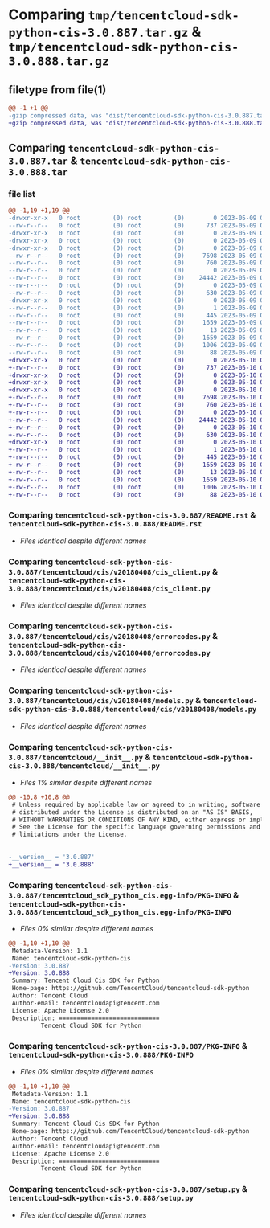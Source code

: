 # Comparing `tmp/tencentcloud-sdk-python-cis-3.0.887.tar.gz` & `tmp/tencentcloud-sdk-python-cis-3.0.888.tar.gz`

## filetype from file(1)

```diff
@@ -1 +1 @@
-gzip compressed data, was "dist/tencentcloud-sdk-python-cis-3.0.887.tar", last modified: Tue May  9 02:36:21 2023, max compression
+gzip compressed data, was "dist/tencentcloud-sdk-python-cis-3.0.888.tar", last modified: Wed May 10 02:01:00 2023, max compression
```

## Comparing `tencentcloud-sdk-python-cis-3.0.887.tar` & `tencentcloud-sdk-python-cis-3.0.888.tar`

### file list

```diff
@@ -1,19 +1,19 @@
-drwxr-xr-x   0 root         (0) root         (0)        0 2023-05-09 02:36:21.000000 tencentcloud-sdk-python-cis-3.0.887/
--rw-r--r--   0 root         (0) root         (0)      737 2023-05-09 02:36:21.000000 tencentcloud-sdk-python-cis-3.0.887/README.rst
-drwxr-xr-x   0 root         (0) root         (0)        0 2023-05-09 02:36:21.000000 tencentcloud-sdk-python-cis-3.0.887/tencentcloud/
-drwxr-xr-x   0 root         (0) root         (0)        0 2023-05-09 02:36:21.000000 tencentcloud-sdk-python-cis-3.0.887/tencentcloud/cis/
-drwxr-xr-x   0 root         (0) root         (0)        0 2023-05-09 02:36:21.000000 tencentcloud-sdk-python-cis-3.0.887/tencentcloud/cis/v20180408/
--rw-r--r--   0 root         (0) root         (0)     7698 2023-05-09 02:36:21.000000 tencentcloud-sdk-python-cis-3.0.887/tencentcloud/cis/v20180408/cis_client.py
--rw-r--r--   0 root         (0) root         (0)      760 2023-05-09 02:36:21.000000 tencentcloud-sdk-python-cis-3.0.887/tencentcloud/cis/v20180408/errorcodes.py
--rw-r--r--   0 root         (0) root         (0)        0 2023-05-09 02:36:21.000000 tencentcloud-sdk-python-cis-3.0.887/tencentcloud/cis/v20180408/__init__.py
--rw-r--r--   0 root         (0) root         (0)    24442 2023-05-09 02:36:21.000000 tencentcloud-sdk-python-cis-3.0.887/tencentcloud/cis/v20180408/models.py
--rw-r--r--   0 root         (0) root         (0)        0 2023-05-09 02:36:21.000000 tencentcloud-sdk-python-cis-3.0.887/tencentcloud/cis/__init__.py
--rw-r--r--   0 root         (0) root         (0)      630 2023-05-09 02:36:21.000000 tencentcloud-sdk-python-cis-3.0.887/tencentcloud/__init__.py
-drwxr-xr-x   0 root         (0) root         (0)        0 2023-05-09 02:36:21.000000 tencentcloud-sdk-python-cis-3.0.887/tencentcloud_sdk_python_cis.egg-info/
--rw-r--r--   0 root         (0) root         (0)        1 2023-05-09 02:36:21.000000 tencentcloud-sdk-python-cis-3.0.887/tencentcloud_sdk_python_cis.egg-info/dependency_links.txt
--rw-r--r--   0 root         (0) root         (0)      445 2023-05-09 02:36:21.000000 tencentcloud-sdk-python-cis-3.0.887/tencentcloud_sdk_python_cis.egg-info/SOURCES.txt
--rw-r--r--   0 root         (0) root         (0)     1659 2023-05-09 02:36:21.000000 tencentcloud-sdk-python-cis-3.0.887/tencentcloud_sdk_python_cis.egg-info/PKG-INFO
--rw-r--r--   0 root         (0) root         (0)       13 2023-05-09 02:36:21.000000 tencentcloud-sdk-python-cis-3.0.887/tencentcloud_sdk_python_cis.egg-info/top_level.txt
--rw-r--r--   0 root         (0) root         (0)     1659 2023-05-09 02:36:21.000000 tencentcloud-sdk-python-cis-3.0.887/PKG-INFO
--rw-r--r--   0 root         (0) root         (0)     1006 2023-05-09 02:36:21.000000 tencentcloud-sdk-python-cis-3.0.887/setup.py
--rw-r--r--   0 root         (0) root         (0)       88 2023-05-09 02:36:21.000000 tencentcloud-sdk-python-cis-3.0.887/setup.cfg
+drwxr-xr-x   0 root         (0) root         (0)        0 2023-05-10 02:01:00.000000 tencentcloud-sdk-python-cis-3.0.888/
+-rw-r--r--   0 root         (0) root         (0)      737 2023-05-10 02:01:00.000000 tencentcloud-sdk-python-cis-3.0.888/README.rst
+drwxr-xr-x   0 root         (0) root         (0)        0 2023-05-10 02:01:00.000000 tencentcloud-sdk-python-cis-3.0.888/tencentcloud/
+drwxr-xr-x   0 root         (0) root         (0)        0 2023-05-10 02:01:00.000000 tencentcloud-sdk-python-cis-3.0.888/tencentcloud/cis/
+drwxr-xr-x   0 root         (0) root         (0)        0 2023-05-10 02:01:00.000000 tencentcloud-sdk-python-cis-3.0.888/tencentcloud/cis/v20180408/
+-rw-r--r--   0 root         (0) root         (0)     7698 2023-05-10 02:01:00.000000 tencentcloud-sdk-python-cis-3.0.888/tencentcloud/cis/v20180408/cis_client.py
+-rw-r--r--   0 root         (0) root         (0)      760 2023-05-10 02:01:00.000000 tencentcloud-sdk-python-cis-3.0.888/tencentcloud/cis/v20180408/errorcodes.py
+-rw-r--r--   0 root         (0) root         (0)        0 2023-05-10 02:01:00.000000 tencentcloud-sdk-python-cis-3.0.888/tencentcloud/cis/v20180408/__init__.py
+-rw-r--r--   0 root         (0) root         (0)    24442 2023-05-10 02:01:00.000000 tencentcloud-sdk-python-cis-3.0.888/tencentcloud/cis/v20180408/models.py
+-rw-r--r--   0 root         (0) root         (0)        0 2023-05-10 02:01:00.000000 tencentcloud-sdk-python-cis-3.0.888/tencentcloud/cis/__init__.py
+-rw-r--r--   0 root         (0) root         (0)      630 2023-05-10 02:01:00.000000 tencentcloud-sdk-python-cis-3.0.888/tencentcloud/__init__.py
+drwxr-xr-x   0 root         (0) root         (0)        0 2023-05-10 02:01:00.000000 tencentcloud-sdk-python-cis-3.0.888/tencentcloud_sdk_python_cis.egg-info/
+-rw-r--r--   0 root         (0) root         (0)        1 2023-05-10 02:01:00.000000 tencentcloud-sdk-python-cis-3.0.888/tencentcloud_sdk_python_cis.egg-info/dependency_links.txt
+-rw-r--r--   0 root         (0) root         (0)      445 2023-05-10 02:01:00.000000 tencentcloud-sdk-python-cis-3.0.888/tencentcloud_sdk_python_cis.egg-info/SOURCES.txt
+-rw-r--r--   0 root         (0) root         (0)     1659 2023-05-10 02:01:00.000000 tencentcloud-sdk-python-cis-3.0.888/tencentcloud_sdk_python_cis.egg-info/PKG-INFO
+-rw-r--r--   0 root         (0) root         (0)       13 2023-05-10 02:01:00.000000 tencentcloud-sdk-python-cis-3.0.888/tencentcloud_sdk_python_cis.egg-info/top_level.txt
+-rw-r--r--   0 root         (0) root         (0)     1659 2023-05-10 02:01:00.000000 tencentcloud-sdk-python-cis-3.0.888/PKG-INFO
+-rw-r--r--   0 root         (0) root         (0)     1006 2023-05-10 02:01:00.000000 tencentcloud-sdk-python-cis-3.0.888/setup.py
+-rw-r--r--   0 root         (0) root         (0)       88 2023-05-10 02:01:00.000000 tencentcloud-sdk-python-cis-3.0.888/setup.cfg
```

### Comparing `tencentcloud-sdk-python-cis-3.0.887/README.rst` & `tencentcloud-sdk-python-cis-3.0.888/README.rst`

 * *Files identical despite different names*

### Comparing `tencentcloud-sdk-python-cis-3.0.887/tencentcloud/cis/v20180408/cis_client.py` & `tencentcloud-sdk-python-cis-3.0.888/tencentcloud/cis/v20180408/cis_client.py`

 * *Files identical despite different names*

### Comparing `tencentcloud-sdk-python-cis-3.0.887/tencentcloud/cis/v20180408/errorcodes.py` & `tencentcloud-sdk-python-cis-3.0.888/tencentcloud/cis/v20180408/errorcodes.py`

 * *Files identical despite different names*

### Comparing `tencentcloud-sdk-python-cis-3.0.887/tencentcloud/cis/v20180408/models.py` & `tencentcloud-sdk-python-cis-3.0.888/tencentcloud/cis/v20180408/models.py`

 * *Files identical despite different names*

### Comparing `tencentcloud-sdk-python-cis-3.0.887/tencentcloud/__init__.py` & `tencentcloud-sdk-python-cis-3.0.888/tencentcloud/__init__.py`

 * *Files 1% similar despite different names*

```diff
@@ -10,8 +10,8 @@
 # Unless required by applicable law or agreed to in writing, software
 # distributed under the License is distributed on an "AS IS" BASIS,
 # WITHOUT WARRANTIES OR CONDITIONS OF ANY KIND, either express or implied.
 # See the License for the specific language governing permissions and
 # limitations under the License.
 
 
-__version__ = '3.0.887'
+__version__ = '3.0.888'
```

### Comparing `tencentcloud-sdk-python-cis-3.0.887/tencentcloud_sdk_python_cis.egg-info/PKG-INFO` & `tencentcloud-sdk-python-cis-3.0.888/tencentcloud_sdk_python_cis.egg-info/PKG-INFO`

 * *Files 0% similar despite different names*

```diff
@@ -1,10 +1,10 @@
 Metadata-Version: 1.1
 Name: tencentcloud-sdk-python-cis
-Version: 3.0.887
+Version: 3.0.888
 Summary: Tencent Cloud Cis SDK for Python
 Home-page: https://github.com/TencentCloud/tencentcloud-sdk-python
 Author: Tencent Cloud
 Author-email: tencentcloudapi@tencent.com
 License: Apache License 2.0
 Description: ============================
         Tencent Cloud SDK for Python
```

### Comparing `tencentcloud-sdk-python-cis-3.0.887/PKG-INFO` & `tencentcloud-sdk-python-cis-3.0.888/PKG-INFO`

 * *Files 0% similar despite different names*

```diff
@@ -1,10 +1,10 @@
 Metadata-Version: 1.1
 Name: tencentcloud-sdk-python-cis
-Version: 3.0.887
+Version: 3.0.888
 Summary: Tencent Cloud Cis SDK for Python
 Home-page: https://github.com/TencentCloud/tencentcloud-sdk-python
 Author: Tencent Cloud
 Author-email: tencentcloudapi@tencent.com
 License: Apache License 2.0
 Description: ============================
         Tencent Cloud SDK for Python
```

### Comparing `tencentcloud-sdk-python-cis-3.0.887/setup.py` & `tencentcloud-sdk-python-cis-3.0.888/setup.py`

 * *Files identical despite different names*

